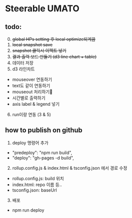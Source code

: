 # Steerable UMATO

## todo:
0. ~~global HPs setting 후 local optimize되게끔~~
1. ~~local snapshot save~~
2. ~~snapshot 클릭시 이펙트 넣기~~
3. ~~결과 출력 보드 만들기 (d3 line chart + table)~~
4. 데이터 저장
5. d3 라인차트
- mouseover 연동하기
- text도 같이 연동하기
- mouseout 처리하기
- 시간별로 출력하기
- axis label & legend 넣기
6. run이랑 연동 (3 & 5)

## how to publish on github
1. deploy 명령어 추가
- "predeploy": "npm run build",
- "deploy": "gh-pages -d build",
2. rollup.config.js & index.html & tsconfig.json 에서 경로 수정
- rollup.config.js: build 위치
- index.html: repo 이름 등..
- tsconfig.json: baseUrl
3. 배포
- npm run deploy